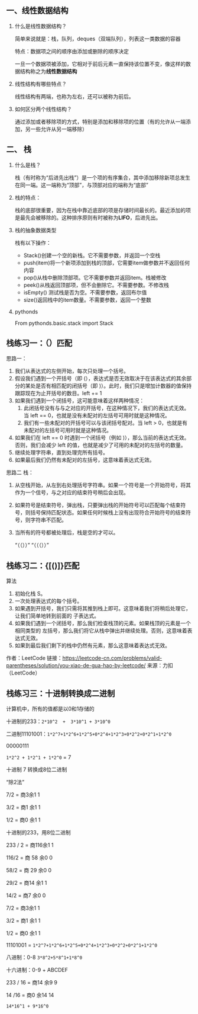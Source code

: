 ## 一、线性数据结构

1. 什么是线性数据结构？

   简单来说就是：栈，队列，deques（双端队列），列表这一类数据的容器

   特点：数据项之间的顺序由添加或删除的顺序决定

   一旦一个数据项被添加，它相对于前后元素一直保持该位置不变，像这样的数据结构称之为**线性数据结构**

2. 线性结构有哪些特点？

   线性结构有两端，也称为左右，还可以被称为前后。

3. 如何区分两个线性结构？

   通过添加或者移除项的方式，特别是添加和移除项的位置（有的允许从一端添加，另一些允许从另一端移除）



## 二、 栈

1. 什么是栈？

   栈（有时称为“后进先出栈”）是一个项的有序集合，其中添加移除新项总发生在同一端。这一端称为“顶部”，与顶部对应的端称为“底部”

2. 栈的特点：

   栈的底部很重要，因为在栈中靠近底部的项是存储时间最长的。最近添加的项是最先会被移除的。这种排序原则有时被称为**LIFO**，后进先出。

3. 栈的抽象数据类型

   栈有以下操作：

   - Stack()创建一个空的新栈。它不需要参数，并返回一个空栈
   - push(item)将一个新项添加到栈的顶部，它需要item做参数并不返回任何内容
   - pop()从栈中删除顶部项。它不需要参数并返回item。栈被修改
   - peek()从栈返回顶部项，但不会删除它。不需要参数。不修改栈
   - isEmpty() 测试栈是否为空。不需要参数，返回布尔值
   - size()返回栈中的item数量。不需要参数，返回一个整数

4. pythonds

   From pythonds.basic.stack import Stack

## 栈练习一：（）匹配

思路一：

1. 我们从表达式的左侧开始，每次只处理一个括号。
2. 假设我们遇到一个开括号（即 (），表达式是否无效取决于在该表达式的其余部分的某处是否有相匹配的闭括号（即 )）。此时，我们只是增加计数器的值保持跟踪现在为止开括号的数目。left += 1
3. 如果我们遇到一个闭括号，这可能意味着这样两种情况：
   1. 此闭括号没有与与之对应的开括号，在这种情况下，我们的表达式无效。当 left == 0，也就是没有未配对的左括号可用时就是这种情况。
   2. 我们有一些未配对的开括号可以与该闭括号配对。当 left > 0，也就是有未配对的左括号可用时就是这种情况。
4. 如果我们在 left == 0 时遇到一个闭括号（例如 )），那么当前的表达式无效。否则，我们会减少 left 的值，也就是减少了可用的未配对的左括号的数量。
5. 继续处理字符串，直到处理完所有括号。
6. 如果最后我们仍然有未配对的左括号，这意味着表达式无效。

思路二 栈：

1. 从空栈开始，从左到右处理括号字符串。如果一个符号是一个开始符号，将其作为一个信号，与之对应的结束符号稍后会出现。

2. 如果符号是结束符号，弹出栈，只要弹出栈的开始符号可以匹配每个结束符号，则括号保持匹配状态。如果任何时候栈上没有出现符合开始符号的结束符号，则字符串不匹配。

3. 当所有的符号都被处理后，栈是空的才可以。

   “（（））”       “（（（））”

## 栈练习二：{[()]}匹配

算法

1. 初始化栈 S。
2. 一次处理表达式的每个括号。
3. 如果遇到开括号，我们只需将其推到栈上即可。这意味着我们将稍后处理它，让我们简单地转到前面的 子表达式。
4. 如果我们遇到一个闭括号，那么我们检查栈顶的元素。如果栈顶的元素是一个 相同类型的 左括号，那么我们将它从栈中弹出并继续处理。否则，这意味着表达式无效。
5. 如果到最后我们剩下的栈中仍然有元素，那么这意味着表达式无效。

作者：LeetCode
链接：https://leetcode-cn.com/problems/valid-parentheses/solution/you-xiao-de-gua-hao-by-leetcode/
来源：力扣（LeetCode）



## 栈练习三：十进制转换成二进制

计算机中，所有的值都是以0和1存储的

十进制的233：`2*10^2  +  3*10^1 + 3*10^0`

二进制11101001：`1*2^7+1*2^6+1*2^5+0*2^4+1*2^3+0*2^2+0*2^1+1*2^0`



00000111

`1*2^2 + 1*2^1 + 1*2^0` = 7

十进制 7 转换成8位二进制

“除2法”

7/2 = 商3余1      1

3/2 = 商1 余1     1

1/2 = 商0 余1     1



十进制的233，用8位二进制

233 / 2 = 商116余1         1

116/2 =  商 58 余0           0

58/2  =   商 29 余0           0

29/2 = 商14 余1               1

14/2 = 商7 余0                 0

7/2 = 商3余1      			  1

3/2 = 商1 余1     		      1

1/2 = 商0 余1     		      1



11101001 = `1*2^7+1*2^6+1*2^5+0*2^4+1*2^3+0*2^2+0*2^1+1*2^0`



八进制：0-8       `3*8^2+5*8^1+1*8^0`

十六进制：0-9 + ABCDEF

233 / 16   =  商14 余9     9

14 /16 = 商0 余14          14

`14*16^1 + 9*16^0`